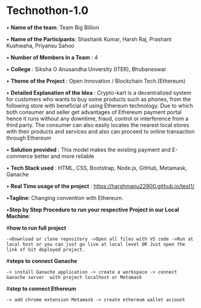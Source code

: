 # Technothon-1.0
•  **Name of the team**: Team Big Billion

•  **Name of the Participants**: Shashank Kumar, Harsh Raj, Prashant Kushwaha, Priyansu Sahoo

•  **Number of Members in a Team** : 4

•  **College** : Siksha O Anusandha Unversity (ITER), Bhubaneswar

•  **Theme of the Project** : Open Innovation / Blockchain Tech.(Ethereum)

•  **Detailed Explanation of the Idea** : Crypto-kart is a decentralized system for customers who wants to buy some products such as phones, from the following store with beneficial of                                           using Ethereum technology. Due to which both consumer and seller get advantages of Ethereum payment portal hence it runs without any downtime,                                           fraud, control or interference from a third party. The consumer can also easily locates the nearest local stores with their products and                                                 services and also can proceed to online transaction through Ethereum

•  **Solution provided** : This model makes the existing payment and E-commerce better and more reliable

•  **Tech Stack used** : HTML, CSS, Bootstrap, Node.js, GitHub, Metamask, Ganache

•  **Real Time usage of the project** : https://harshmanu22900.github.io/test1/

•**Tagline**: Changing convention with Ethereum.

•**Step by Step Procedure to run your respective Project in our Local Machine**:

#**how to run full project** 

	->Download or clone repository ->Open all files with VS code ->Run at local host or you can just go live at local level OR Just open the link of Git deployed project.

#**steps to connect Ganache**

	-> install Ganache application -> create a workspace -> connect Ganache server 	with project localhost or Metamask
	
#**step to connect Ethereum**

	-> add chrome extension Metamask -> create ethereum wallet account

